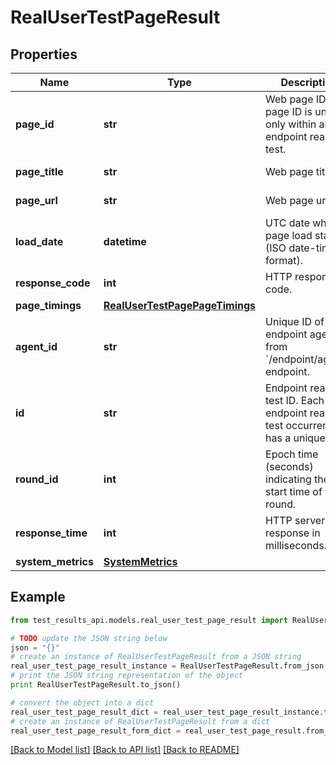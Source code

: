 # RealUserTestPageResult


## Properties
Name | Type | Description | Notes
------------ | ------------- | ------------- | -------------
**page_id** | **str** | Web page ID. The page ID is unique only within an endpoint real user test. | [optional] [readonly] 
**page_title** | **str** | Web page title. | [optional] [readonly] 
**page_url** | **str** | Web page url | [optional] [readonly] 
**load_date** | **datetime** | UTC date when page load started (ISO date-time format). | [optional] [readonly] 
**response_code** | **int** | HTTP response code. | [optional] [readonly] 
**page_timings** | [**RealUserTestPagePageTimings**](RealUserTestPagePageTimings.md) |  | [optional] 
**agent_id** | **str** | Unique ID of endpoint agent, from &#x60;/endpoint/agents&#x60; endpoint. | [optional] [readonly] 
**id** | **str** | Endpoint real user test ID. Each endpoint real user test occurrence has a unique ID. | [optional] [readonly] 
**round_id** | **int** | Epoch time (seconds) indicating the start time of the round. | [optional] [readonly] 
**response_time** | **int** | HTTP server response in milliseconds. | [optional] [readonly] 
**system_metrics** | [**SystemMetrics**](SystemMetrics.md) |  | [optional] 

## Example

```python
from test_results_api.models.real_user_test_page_result import RealUserTestPageResult

# TODO update the JSON string below
json = "{}"
# create an instance of RealUserTestPageResult from a JSON string
real_user_test_page_result_instance = RealUserTestPageResult.from_json(json)
# print the JSON string representation of the object
print RealUserTestPageResult.to_json()

# convert the object into a dict
real_user_test_page_result_dict = real_user_test_page_result_instance.to_dict()
# create an instance of RealUserTestPageResult from a dict
real_user_test_page_result_form_dict = real_user_test_page_result.from_dict(real_user_test_page_result_dict)
```
[[Back to Model list]](../README.md#documentation-for-models) [[Back to API list]](../README.md#documentation-for-api-endpoints) [[Back to README]](../README.md)


